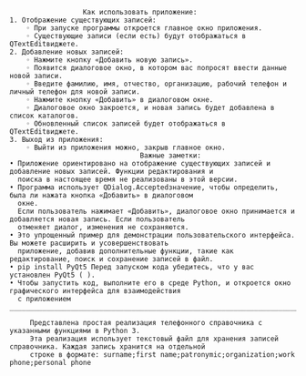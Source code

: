                       Как использовать приложение:
    1. Отображение существующих записей:
        ◦ При запуске программы откроется главное окно приложения.
        ◦ Существующие записи (если есть) будут отображаться в QTextEditвиджете.
    2. Добавление новых записей:
        ◦ Нажмите кнопку «Добавить новую запись».
        ◦ Появится диалоговое окно, в котором вас попросят ввести данные новой записи.
        ◦ Введите фамилию, имя, отчество, организацию, рабочий телефон и личный телефон для новой записи.
        ◦ Нажмите кнопку «Добавить» в диалоговом окне.
        ◦ Диалоговое окно закроется, и новая запись будет добавлена в список каталогов.
        ◦ Обновленный список записей будет отображаться в QTextEditвиджете.
    3. Выход из приложения:
        ◦ Выйти из приложения можно, закрыв главное окно.
                                    Важные заметки:
    • Приложение ориентировано на отображение существующих записей и добавление новых записей. Функции редактирования и 
      поиска в настоящее время не реализованы в этой версии.
    • Программа использует QDialog.Acceptedзначение, чтобы определить, была ли нажата кнопка «Добавить» в диалоговом 
      окне. 
      Если пользователь нажимает «Добавить», диалоговое окно принимается и добавляется новая запись. Если пользователь 
      отменяет диалог, изменения не сохраняются.
    • Это упрощенный пример для демонстрации пользовательского интерфейса. Вы можете расширить и усовершенствовать 
      приложение, добавив дополнительные функции, такие как редактирование, поиск и сохранение записей в файл.
    • pip install PyQt5 Перед запуском кода убедитесь, что у вас установлен PyQt5 ( ).
    • Чтобы запустить код, выполните его в среде Python, и откроется окно графического интерфейса для взаимодействия 
      с приложением
    ____________________________________________________________________________________________________________________

         Представлена простая реализация телефонного справочника с указанными функциями в Python 3. 
         Эта реализация использует текстовый файл для хранения записей справочника. Каждая запись хранится на отдельной 
         строке в формате: surname;first name;patronymic;organization;work phone;personal phone
